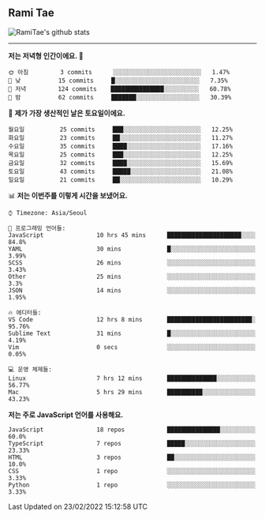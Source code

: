 ## Rami Tae

![RamiTae's github stats](https://github-readme-stats.vercel.app/api?username=RamiTae&show_icons=true&theme=tokyonight)

---
<!--START_SECTION:waka-->
**저는 저녁형 인간이에요. 🦉** 

```text
🌞 아침         3 commits      ░░░░░░░░░░░░░░░░░░░░░░░░░   1.47% 
🌆 낮　         15 commits     █░░░░░░░░░░░░░░░░░░░░░░░░   7.35% 
🌃 저녁         124 commits    ███████████████░░░░░░░░░░   60.78% 
🌙 밤　         62 commits     ███████░░░░░░░░░░░░░░░░░░   30.39%

```
📅 **제가 가장 생산적인 날은 토요일이에요.** 

```text
월요일          25 commits     ███░░░░░░░░░░░░░░░░░░░░░░   12.25% 
화요일          23 commits     ██░░░░░░░░░░░░░░░░░░░░░░░   11.27% 
수요일          35 commits     ████░░░░░░░░░░░░░░░░░░░░░   17.16% 
목요일          25 commits     ███░░░░░░░░░░░░░░░░░░░░░░   12.25% 
금요일          32 commits     ████░░░░░░░░░░░░░░░░░░░░░   15.69% 
토요일          43 commits     █████░░░░░░░░░░░░░░░░░░░░   21.08% 
일요일          21 commits     ██░░░░░░░░░░░░░░░░░░░░░░░   10.29%

```


📊 **저는 이번주를 이렇게 시간을 보냈어요.** 

```text
⌚︎ Timezone: Asia/Seoul

💬 프로그래밍 언어들: 
JavaScript               10 hrs 45 mins      █████████████████████░░░░   84.8% 
YAML                     30 mins             █░░░░░░░░░░░░░░░░░░░░░░░░   3.99% 
SCSS                     26 mins             ░░░░░░░░░░░░░░░░░░░░░░░░░   3.43% 
Other                    25 mins             ░░░░░░░░░░░░░░░░░░░░░░░░░   3.3% 
JSON                     14 mins             ░░░░░░░░░░░░░░░░░░░░░░░░░   1.95%

🔥 에디터들: 
VS Code                  12 hrs 8 mins       ████████████████████████░   95.76% 
Sublime Text             31 mins             █░░░░░░░░░░░░░░░░░░░░░░░░   4.19% 
Vim                      0 secs              ░░░░░░░░░░░░░░░░░░░░░░░░░   0.05%

💻 운영 체제들: 
Linux                    7 hrs 12 mins       ██████████████░░░░░░░░░░░   56.77% 
Mac                      5 hrs 29 mins       ██████████░░░░░░░░░░░░░░░   43.23%

```

**저는 주로 JavaScript 언어를 사용해요.** 

```text
JavaScript               18 repos            ███████████████░░░░░░░░░░   60.0% 
TypeScript               7 repos             █████░░░░░░░░░░░░░░░░░░░░   23.33% 
HTML                     3 repos             ██░░░░░░░░░░░░░░░░░░░░░░░   10.0% 
CSS                      1 repo              ░░░░░░░░░░░░░░░░░░░░░░░░░   3.33% 
Python                   1 repo              ░░░░░░░░░░░░░░░░░░░░░░░░░   3.33%

```



 Last Updated on 23/02/2022 15:12:58 UTC
<!--END_SECTION:waka-->

